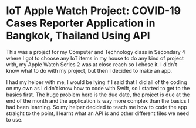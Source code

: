 # IoT Apple Watch Project: COVID-19 Cases Reporter Application in Bangkok, Thailand Using API

  This was a project for my Computer and Technology class in Secondary 4 where I got to choose any IoT items in my house to do any kind of project with, my Apple Watch Series 2 was at close reach so I chose it. I didn't know what to do with my project, but then I decided to make an app.
  
  I had my helper with me, I would be lying if I said that I did all of the coding on my own as I didn't know how to code with Swift, so I started to get to the basics first. The huge problem here is the due date, the project is due at the end of the month and the application is way more complex than the basics I had been learning. So my helper decided to teach me how to code the app straight to the point, I learnt what an API is and other different files we need to use.
